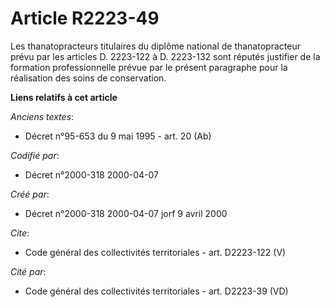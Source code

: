 # Article R2223-49

Les thanatopracteurs titulaires du diplôme national de thanatopracteur prévu par les articles D. 2223-122 à D. 2223-132 sont
réputés justifier de la formation professionnelle prévue par le présent paragraphe pour la réalisation des soins de
conservation.

**Liens relatifs à cet article**

_Anciens textes_:

  - Décret n°95-653 du 9 mai 1995 - art. 20 (Ab)

_Codifié par_:

  - Décret n°2000-318 2000-04-07

_Créé par_:

  - Décret n°2000-318 2000-04-07 jorf 9 avril 2000

_Cite_:

  - Code général des collectivités territoriales - art. D2223-122 (V)

_Cité par_:

  - Code général des collectivités territoriales - art. D2223-39 (VD)
